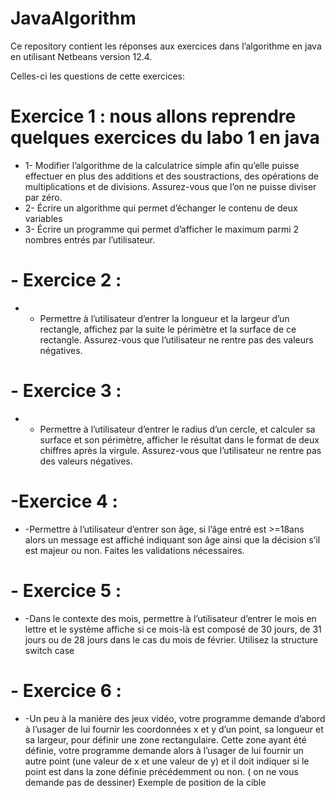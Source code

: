 # JavaAlgorithm
Ce repository contient les réponses aux exercices dans l’algorithme en java en utilisant Netbeans version 12.4.

Celles-ci  les questions de cette exercices: 

# Exercice 1 : nous allons reprendre quelques exercices du labo 1 en java
* 1-	Modifier l’algorithme de la calculatrice simple afin qu’elle puisse effectuer en plus des additions et des soustractions,  des opérations de multiplications et de divisions. Assurez-vous que l’on ne puisse diviser par zéro.
* 2-	Écrire un algorithme qui permet d’échanger le contenu de deux variables
* 3-	Écrire un programme qui permet d’afficher le maximum parmi 2 nombres entrés par l’utilisateur.

# - Exercice 2 : 
* - Permettre à l’utilisateur d’entrer la longueur et la largeur d’un rectangle, affichez par la suite le périmètre et la surface de ce rectangle. Assurez-vous que l’utilisateur ne rentre pas des valeurs négatives.
# - Exercice 3 :
* - Permettre à l’utilisateur d’entrer le radius d’un cercle, et calculer sa surface et son périmètre, afficher le résultat dans le format de deux chiffres après la virgule. Assurez-vous que l’utilisateur ne rentre pas des valeurs négatives.
# -Exercice 4 :
* -Permettre à l’utilisateur d’entrer son âge, si l’âge entré est >=18ans alors un message est affiché indiquant son âge ainsi que la décision s’il est majeur ou non. Faites les validations nécessaires.
# - Exercice 5 :
* -Dans le contexte des mois, permettre à l’utilisateur d’entrer le mois en lettre et le système affiche si ce mois-là est composé de 30 jours, de 31 jours ou de 28 jours dans le cas du mois de février.
Utilisez la structure switch case
# - Exercice 6 :
* -Un peu à la manière des jeux vidéo, votre programme demande d’abord à l’usager de lui fournir les coordonnées x et y d’un point, sa longueur et sa largeur, pour définir une zone rectangulaire.
Cette zone ayant été définie, votre programme demande alors à l’usager de lui fournir un autre point (une valeur de x et une valeur de y) et il doit indiquer si le point est dans la zone définie précédemment ou non. ( on ne vous demande pas de dessiner)
Exemple de position de la cible



